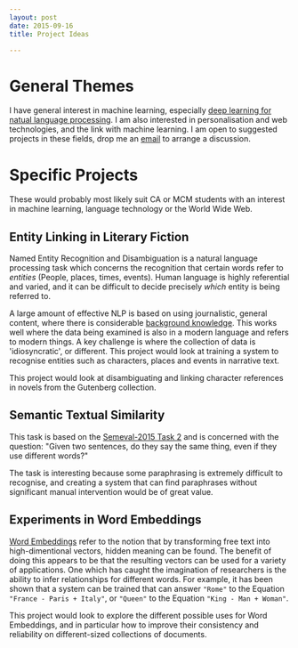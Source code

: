 ```yaml
---
layout: post
date: 2015-09-16
title: Project Ideas

---
```


# General Themes

I have general interest in machine learning, especially [deep learning for natual language processing](http://www.socher.org/index.php/DeepLearningTutorial/DeepLearningTutorial). I am also interested in personalisation and web technologies, and the link with machine learning. I am open to suggested projects in these fields, drop me an [email](malito:Alexander.OConnor@scss.tcd.ie) to arrange a discussion.


# Specific Projects

These would probably most likely suit CA or MCM students with an interest in machine learning, language technology or the World Wide Web.

## Entity Linking in Literary Fiction

Named Entity Recognition and Disambiguation is a natural language processing task which concerns the recognition that certain words refer to _entities_ (People, places, times, events). Human language is highly referential and varied, and it can be difficult to decide precisely _which_ entity is being referred to.

A large amount of effective NLP is based on using journalistic, general content, where there is considerable [background knowledge](http://www.dlib.org/dlib/march06/crane/03crane.html). This works well where the data being examined is also in a modern language and refers to modern things. A key challenge is where the collection of data is 'idiosyncratic', or different. This project would look at training a system to recognise entities such as characters, places and events in narrative text.

This project would look at disambiguating and linking character references in novels from the Gutenberg collection.

## Semantic Textual Similarity

This task is based on the [Semeval-2015 Task 2](http://alt.qcri.org/semeval2015/task2/) and is concerned with the question:
     "Given two sentences, do they say the same thing, even if they use different words?"

The task is interesting because some paraphrasing is extremely difficult to recognise, and creating a system that can find paraphrases without significant manual intervention would be of great value.

## Experiments in Word Embeddings

[Word Embeddings](http://colah.github.io/posts/2014-07-NLP-RNNs-Representations/) refer to the notion that by transforming free text into high-dimentional vectors, hidden meaning can be found. The benefit of doing this appears to be that the resulting vectors can be used for a variety of applications. One which has caught the imagination of researchers is the ability to infer relationships for different words. For example, it has been shown that a system can be trained that can answer ``"Rome"`` to the Equation ``"France - Paris + Italy"``, or ``"Queen"`` to the Equation ``"King - Man + Woman"``.

This project would look to explore the different possible uses for Word Embeddings, and in particular how to improve their consistency and reliability on different-sized collections of documents.



